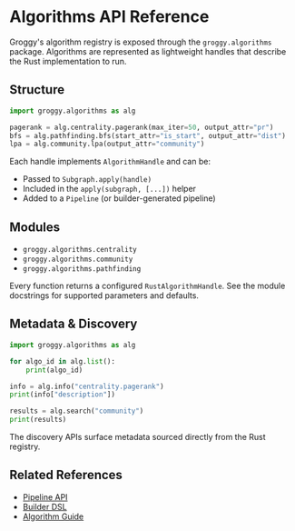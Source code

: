 # Algorithms API Reference

Groggy's algorithm registry is exposed through the `groggy.algorithms` package. Algorithms are
represented as lightweight handles that describe the Rust implementation to run.

## Structure

```python
import groggy.algorithms as alg

pagerank = alg.centrality.pagerank(max_iter=50, output_attr="pr")
bfs = alg.pathfinding.bfs(start_attr="is_start", output_attr="dist")
lpa = alg.community.lpa(output_attr="community")
```

Each handle implements `AlgorithmHandle` and can be:

- Passed to `Subgraph.apply(handle)`
- Included in the `apply(subgraph, [...])` helper
- Added to a `Pipeline` (or builder-generated pipeline)

## Modules

- `groggy.algorithms.centrality`
- `groggy.algorithms.community`
- `groggy.algorithms.pathfinding`

Every function returns a configured `RustAlgorithmHandle`. See the module docstrings for supported
parameters and defaults.

## Metadata & Discovery

```python
import groggy.algorithms as alg

for algo_id in alg.list():
    print(algo_id)

info = alg.info("centrality.pagerank")
print(info["description"])

results = alg.search("community")
print(results)
```

The discovery APIs surface metadata sourced directly from the Rust registry.

## Related References

- [Pipeline API](pipeline.md)
- [Builder DSL](builder.md)
- [Algorithm Guide](../guide/algorithms.md)
